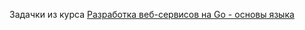 Задачки из курса [Разработка веб-сервисов на Go - основы языка](https://www.coursera.org/learn/golang-webservices-1/home/welcome)
